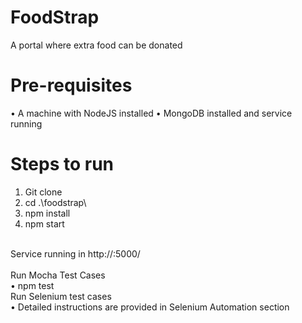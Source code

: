 # FoodStrap
A portal where extra food can be donated

# Pre-requisites
• A machine with NodeJS installed
• MongoDB installed and service running


# Steps to run

1. Git clone
2. cd .\foodstrap\
3. npm install
4. npm start
<br>
Service running in http://<hostname>:5000/
  <br><br>
Run Mocha Test Cases <br>
• npm test<br>
Run Selenium test cases<br>
• Detailed instructions are provided in Selenium Automation section<br><br>
